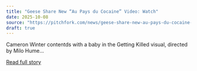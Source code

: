 ```yaml
---
title: "Geese Share New “Au Pays du Cocaine” Video: Watch"
date: 2025-10-08
source: "https://pitchfork.com/news/geese-share-new-au-pays-du-cocaine-video-watch"
draft: true
---
```


Cameron Winter contentds with a baby in the Getting Killed visual, directed by Milo Hume...

[Read full story](https://pitchfork.com/news/geese-share-new-au-pays-du-cocaine-video-watch)
